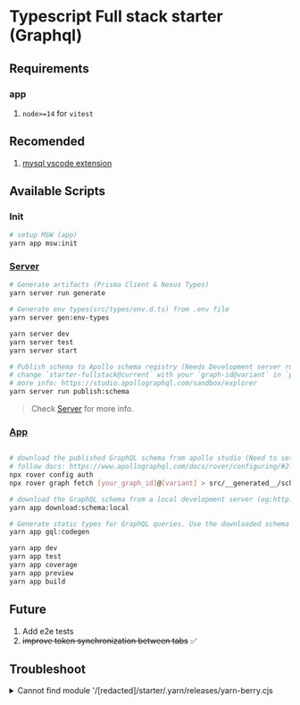 # Typescript Full stack starter (Graphql)

## Requirements

### app

1. `node>=14` for `vitest`

## Recomended

1. [mysql vscode extension](https://marketplace.visualstudio.com/items?itemName=cweijan.vscode-mysql-client2&ssr=false#review-details)

## Available Scripts

### Init

```sh
# setup MSW (app)
yarn app msw:init
```

### [Server](./packages/server)

```sh
# Generate artifacts (Prisma Client & Nexus Types)
yarn server run generate

# Generate env types(src/types/env.d.ts) from .env file
yarn server gen:env-types

yarn server dev
yarn server test
yarn server start

# Publish schema to Apollo schema registry (Needs Development server running)
# change `starter-fullstack@current` with your `graph-id@variant` in `package.json`
# more info: https://studio.apollographql.com/sandbox/explorer
yarn server run publish:schema
```

> Check [Server](./packages/server) for more info.

### [App](./packages/app)

```sh

# download the published GraphQL schema from apollo studio (Need to setup rover auth)
# follow docs: https://www.apollographql.com/docs/rover/configuring/#2-provide-the-api-key-to-rover
npx rover config auth
npx rover graph fetch [your_graph_id]@[variant] > src/__generated__/schema.graphql

# download the GraphQL schema from a local development server (eg:http://localhost:4000)
yarn app download:schema:local

# Generate static types for GraphQL queries. Use the downloaded schema
yarn app gql:codegen

yarn app dev
yarn app test
yarn app coverage
yarn app preview
yarn app build

```

## Future

1. Add e2e tests
2. ~~improve token synchronization between tabs~~ ✅️

## Troubleshoot

<details>
<summary>
Cannot find module '/[redacted]/starter/.yarn/releases/yarn-berry.cjs
</summary>

```sh
rm .yarnrc.yml
yarn set version berry

# and add below line to `.yarnrc.yml`
nodeLinker: node-modules

```

</details>
